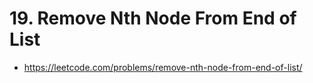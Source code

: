 # 19. Remove Nth Node From End of List

- https://leetcode.com/problems/remove-nth-node-from-end-of-list/